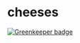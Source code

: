 cheeses
=======

[![Greenkeeper badge](https://badges.greenkeeper.io/ReactiveRaven/cheeses.svg)](https://greenkeeper.io/)

